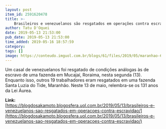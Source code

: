 ```yaml
---
layout: post
item_id: 2591620478
title: >-
    Brasileiros e venezuelanos são resgatados em operações contra escravidão
author: Tatu D'Oquei
date: 2019-05-13 21:53:00
pub_date: 2019-05-13 21:53:00
time_added: 2019-05-16 18:57:59
category: 
tags: []
image: https://conteudo.imguol.com.br/blogs/61/files/2019/05/maranhao-615x300.jpeg
---
```


Um casal de venezuelanos foi resgatado de condições análogas às de escravo de uma fazenda em Mucajaí, Roraima, nesta segunda (13). Enquanto isso, outros 19 trabalhadores eram resgatados em uma fazenda Santa Luzia do Tide, Maranhão. Neste 13 de maio, relembra-se os 131 anos da Lei Áurea.

**Link:** [https://blogdosakamoto.blogosfera.uol.com.br/2019/05/13/brasileiros-e-venezuelanos-sao-resgatados-em-operacoes-contra-escravidao/](https://blogdosakamoto.blogosfera.uol.com.br/2019/05/13/brasileiros-e-venezuelanos-sao-resgatados-em-operacoes-contra-escravidao/)

